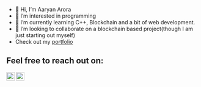 - 👋 Hi, I’m Aaryan Arora
- 👀 I’m interested in programming
- 🌱 I’m currently learning C++, Blockchain and a bit of web development.
- 💞️ I’m looking to collaborate on a blockchain based project(though I am just starting out myself)
- Check out my [portfolio](aaryan2134.me)

## Feel free to reach out on: 
[<img align="left" alt="Aaryan-Arora-3" width="22px" src="https://cdn.jsdelivr.net/npm/simple-icons@v3/icons/quora.svg" />](https://www.quora.com/profile/Aaryan-Arora-3)
[<img align="left" alt="aaryan-arora-a956b8203 | LinkedIn" width="22px" src="https://cdn.jsdelivr.net/npm/simple-icons@v3/icons/linkedin.svg" />](https://www.linkedin.com/in/aaryan-arora-a956b8203/)

<br />

<!---
aaryan2134/aaryan2134 is a ✨ special ✨ repository because its `README.md` (this file) appears on your GitHub profile.
You can click the Preview link to take a look at your changes.
--->
